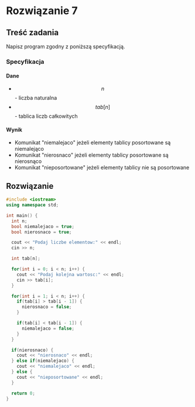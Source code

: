 # Rozwiązanie 7

## Treść zadania

Napisz program zgodny z poniższą specyfikacją.

### Specyfikacja

#### Dane

* $$n$$ - liczba naturalna
* $$tab[n]$$ - tablica liczb całkowitych

#### Wynik

* Komunikat "niemalejaco" jeżeli elementy tablicy posortowane są niemalejąco
* Komunikat "nierosnaco" jeżeli elementy tablicy posortowane są nierosnąco
* Komunikat "nieposortowane" jeżeli elementy tablicy nie są posortowane

## Rozwiązanie

```cpp
#include <iostream>
using namespace std;

int main() {
  int n;
  bool niemalejaco = true;
  bool nierosnaco = true;

  cout << "Podaj liczbe elementow:" << endl;
  cin >> n;

  int tab[n];

  for(int i = 0; i < n; i++) {
    cout << "Podaj kolejna wartosc:" << endl;
    cin >> tab[i];
  }

  for(int i = 1; i < n; i++) {
    if(tab[i] > tab[i - 1]) {
      nierosnaco = false;
    }

    if(tab[i] < tab[i - 1]) {
      niemalejaco = false;
    }
  }

  if(nierosnaco) {
    cout << "nierosnaco" << endl;
  } else if(niemalejaco) {
    cout << "niemalejaco" << endl;
  } else {
    cout << "nieposortowane" << endl;
  }

  return 0;
}
```